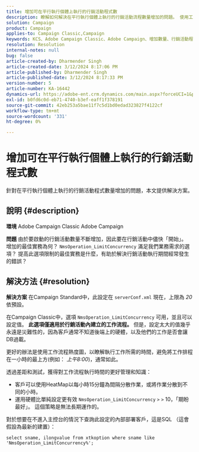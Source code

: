 ```yaml
---
title: 增加可在平行執行個體上執行的行銷活動程式數
description: 瞭解如何解決在平行執行個體上執行的行銷活動流程數量增加的問題。 使用工作流程熱度圖。
solution: Campaign
product: Campaign
applies-to: Campaign Classic,Campaign
keywords: KCS、Adobe Campaign Classic、Adobe Campaign、增加數量、行銷活動程式、例項、平行、最佳實務
resolution: Resolution
internal-notes: null
bug: false
article-created-by: Dharmender Singh
article-created-date: 3/12/2024 8:17:06 PM
article-published-by: Dharmender Singh
article-published-date: 3/12/2024 8:17:33 PM
version-number: 5
article-number: KA-16442
dynamics-url: https://adobe-ent.crm.dynamics.com/main.aspx?forceUCI=1&pagetype=entityrecord&etn=knowledgearticle&id=56b42c7b-ade0-ee11-904c-6045bd045872
exl-id: b0fd6c0d-eb71-4740-b3ef-eaff1f378191
source-git-commit: 42eb253a5bae11f7c5d1bd0edad323827f4122cf
workflow-type: tm+mt
source-wordcount: '331'
ht-degree: 0%

---
```


# 增加可在平行執行個體上執行的行銷活動程式數


針對在平行執行個體上執行的行銷活動程式數量增加的問題，本文提供解決方案。

## 說明 {#description}


<b>環境</b>
Adobe Campaign Classic Adobe Campaign

<b>問題</b>
由於要啟動的行銷活動數量不斷增加，因此要在行銷活動中儘快「開始」。
增加的最佳實務為何？ `NmsOperation_LimitConcurrency` 滿足我們業務需求的選項？
提高此選項限制的最佳實務是什麼，有助於解決行銷活動執行期間經常發生的錯誤？


## 解決方法 {#resolution}


<b>解決方案</b>
在Campaign Standard中，此設定在 `serverConf.xml` 現在，上限為 *20* 依預設。  

在Campaign Classic中，選項 `NmsOperation_LimitConcurrency` 可用，並且可以設定值。
<b>此選項僅適用於行銷活動內建立的工作流程。</b>
但是，設定太大的值幾乎永遠是災難性的，因為客戶通常不知道後端上的硬體，以及他們的工作是否會讓DB過載。

更好的辦法是使用工作流程熱度圖，以瞭解執行工作所需的時間，避免將工作排程在一小時的最上方(例如： *上午8:00*)，通常如此。

透過差距和測試，獲得對工作流程執行時間的更好管理和知識：

- 客戶可以使用HeatMap以每小時15分鐘為間隔分散作業，或將作業分散到不同的小時。
- 運用硬體比單純設定更有效 `NmsOperation_LimitConcurrency` `>` `>`  10，「期盼最好」。 這個策略是無法長期運作的。


對於想要在不進入主控台的情況下查詢此設定的內部部署客戶，這是SQL （這會假設為最新的建置）：


```
select sname, ilongvalue from xtkoption where sname like 'NmsOperation_LimitConcurrency%';
```

